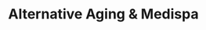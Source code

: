 ---
title: "Alternative Aging & Medispa"
url: /carrollton/alternative-aging-und-medispa/
shop: Kosmetik
---